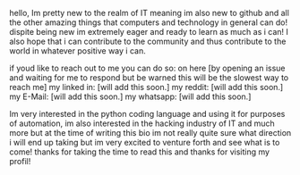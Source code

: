 hello, Im pretty new to the realm of IT meaning im also new to github and all the other amazing things that computers and technology in general can do!
dispite being new im extremely eager and ready to learn as much as i can!
I also hope that i can contribute to the community and thus contribute to the world in whatever positive way i can.

if youd like to reach out to me you can do so:
on here [by opening an issue and waiting for me to respond but be warned this will be the slowest way to reach me]
my linked in: [will add this soon.]
my reddit: [will add this soon.]
my E-Mail: [will add this soon.]
my whatsapp: [will add this soon.]

Im very interested in the python coding language and using it for purposes of automation, im also interested in the hacking industry of IT and much more but at the time of writing this bio im not really quite sure what direction i will end up taking but im very excited to venture forth and see what is to come! thanks for taking the time to read this and thanks for visiting my profil!
